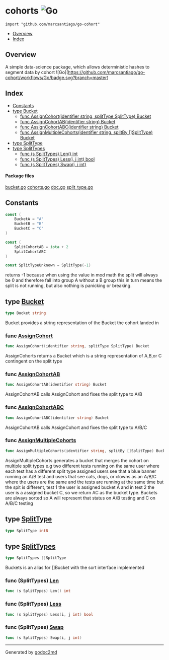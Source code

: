 

# cohorts ![Go](https://github.com/marcsantiago/go-cohort/workflows/Go/badge.svg?branch=master)
`import "github.com/marcsantiago/go-cohort"`

* [Overview](#pkg-overview)
* [Index](#pkg-index)

## <a name="pkg-overview">Overview</a>
A simple data-science package, which allows deterministic hashes to segment data by cohort ![Go](<a href="https://github.com/marcsantiago/go-cohort/workflows/Go/badge.svg?branch=master">https://github.com/marcsantiago/go-cohort/workflows/Go/badge.svg?branch=master</a>)




## <a name="pkg-index">Index</a>
* [Constants](#pkg-constants)
* [type Bucket](#Bucket)
  * [func AssignCohort(identifier string, splitType SplitType) Bucket](#AssignCohort)
  * [func AssignCohortAB(identifier string) Bucket](#AssignCohortAB)
  * [func AssignCohortABC(identifier string) Bucket](#AssignCohortABC)
  * [func AssignMultipleCohorts(identifier string, splitBy []SplitType) Bucket](#AssignMultipleCohorts)
* [type SplitType](#SplitType)
* [type SplitTypes](#SplitTypes)
  * [func (s SplitTypes) Len() int](#SplitTypes.Len)
  * [func (s SplitTypes) Less(i, j int) bool](#SplitTypes.Less)
  * [func (s SplitTypes) Swap(i, j int)](#SplitTypes.Swap)


#### <a name="pkg-files">Package files</a>
[bucket.go](/src/github.com/marcsantiago/go-cohort/bucket.go) [cohorts.go](/src/github.com/marcsantiago/go-cohort/cohorts.go) [doc.go](/src/github.com/marcsantiago/go-cohort/doc.go) [split_type.go](/src/github.com/marcsantiago/go-cohort/split_type.go) 


## <a name="pkg-constants">Constants</a>
``` go
const (
    BucketA = "A"
    BucketB = "B"
    BucketC = "C"
)
```
``` go
const (
    SplitCohortAB = iota + 2
    SplitCohortABC
)
```
``` go
const SplitTypeUnknown = SplitType(-1)
```
returns -1 because when using the value in mod math the split will always be 0 and therefore fall into group A without a B group
this in turn means the split is not running, but also nothing is panicking or breaking.





## <a name="Bucket">type</a> [Bucket](/src/target/bucket.go?s=95:113#L4)
``` go
type Bucket string
```
Bucket provides a string representation of the Bucket the cohort landed in







### <a name="AssignCohort">func</a> [AssignCohort](/src/target/cohorts.go?s=909:973#L40)
``` go
func AssignCohort(identifier string, splitType SplitType) Bucket
```
AssignCohorts returns a Bucket which is a string representation of A,B,or C contingent on the split type


### <a name="AssignCohortAB">func</a> [AssignCohortAB](/src/target/cohorts.go?s=1224:1269#L52)
``` go
func AssignCohortAB(identifier string) Bucket
```
AssignCohortAB calls AssignCohort and fixes the split type to A/B


### <a name="AssignCohortABC">func</a> [AssignCohortABC](/src/target/cohorts.go?s=1394:1440#L57)
``` go
func AssignCohortABC(identifier string) Bucket
```
AssignCohortAB calls AssignCohort and fixes the split type to A/B/C


### <a name="AssignMultipleCohorts">func</a> [AssignMultipleCohorts](/src/target/cohorts.go?s=2119:2192#L67)
``` go
func AssignMultipleCohorts(identifier string, splitBy []SplitType) Bucket
```
AssignMultipleCohorts generates a bucket that merges the cohort on multiple split types
e.g two different tests running on the same user where each test has a different split type assigned
users see that a blue banner running an A/B test and users that see cats, dogs, or clowns as an A/B/C where
the users are the same and the tests are running at the same time but the spit is different, test 1 the user is assigned
bucket A and in test 2 the user is a assigned bucket C, so we return AC as the bucket type. Buckets are always sorted so
A will represent that status on A/B testing and C on A/B/C testing





## <a name="SplitType">type</a> [SplitType](/src/target/split_type.go?s=32:51#L5)
``` go
type SplitType int8
```









## <a name="SplitTypes">type</a> [SplitTypes](/src/target/split_type.go?s=441:468#L17)
``` go
type SplitTypes []SplitType
```
Buckets is an alias for []Bucket with the sort interface implemented










### <a name="SplitTypes.Len">func</a> (SplitTypes) [Len](/src/target/split_type.go?s=470:499#L19)
``` go
func (s SplitTypes) Len() int
```



### <a name="SplitTypes.Less">func</a> (SplitTypes) [Less](/src/target/split_type.go?s=528:567#L20)
``` go
func (s SplitTypes) Less(i, j int) bool
```



### <a name="SplitTypes.Swap">func</a> (SplitTypes) [Swap](/src/target/split_type.go?s=591:625#L21)
``` go
func (s SplitTypes) Swap(i, j int)
```







- - -
Generated by [godoc2md](http://godoc.org/github.com/davecheney/godoc2md)
